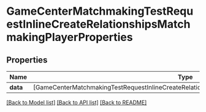 # GameCenterMatchmakingTestRequestInlineCreateRelationshipsMatchmakingPlayerProperties

## Properties
Name | Type | Description | Notes
------------ | ------------- | ------------- | -------------
**data** | [GameCenterMatchmakingTestRequestInlineCreateRelationshipsMatchmakingPlayerPropertiesDataInner] |  | [optional] 

[[Back to Model list]](../README.md#documentation-for-models) [[Back to API list]](../README.md#documentation-for-api-endpoints) [[Back to README]](../README.md)


